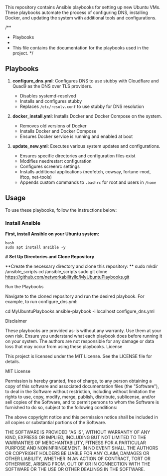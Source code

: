 This repository contains Ansible playbooks for setting up new Ubuntu VMs. These playbooks automate the process of configuring DNS, installing Docker, and updating the system with additional tools and configurations.

/**
 * Playbooks
 *
 * This file contains the documentation for the playbooks used in the project.
 */
## Playbooks

1. **configure_dns.yml**: Configures DNS to use stubby with Cloudflare and Quad9 as the DNS over TLS providers.
    - Disables systemd-resolved
    - Installs and configures stubby
    - Replaces `/etc/resolv.conf` to use stubby for DNS resolution

2. **docker_install.yml**: Installs Docker and Docker Compose on the system.
    - Removes old versions of Docker
    - Installs Docker and Docker Compose
    - Ensures Docker service is running and enabled at boot

3. **update_new.yml**: Executes various system updates and configurations.
    - Ensures specific directories and configuration files exist
    - Modifies needrestart configuration
    - Configures screenrc settings
    - Installs additional applications (neofetch, cowsay, fortune-mod, iftop, net-tools)
    - Appends custom commands to `.bashrc` for root and users in `/home`

## Usage

To use these playbooks, follow the instructions below:

### Install Ansible

**First, install Ansible on your Ubuntu system:**
```
bash
sudo apt install ansible -y 
```


**# Set Up Directories and Clone Repository**

**Create the necessary directory and clone this repository:
**
sudo mkdir /ansible_scripts
cd /ansible_scripts
sudo git clone https://github.com/networkabilityllc/MyUbuntuPlaybooks.git

Run the Playbooks

Navigate to the cloned repository and run the desired playbook. For example, to run configure_dns.yml:

cd MyUbuntuPlaybooks
ansible-playbook -i localhost configure_dns.yml

Disclaimer

These playbooks are provided as-is without any warranty. Use them at your own risk. Ensure you understand what each playbook does before running it on your system. The authors are not responsible for any damage or data loss that may occur from using these playbooks.
License

This project is licensed under the MIT License. See the LICENSE file for details.

MIT License

Permission is hereby granted, free of charge, to any person obtaining a copy
of this software and associated documentation files (the "Software"), to deal
in the Software without restriction, including without limitation the rights
to use, copy, modify, merge, publish, distribute, sublicense, and/or sell
copies of the Software, and to permit persons to whom the Software is
furnished to do so, subject to the following conditions:

The above copyright notice and this permission notice shall be included in all
copies or substantial portions of the Software.

THE SOFTWARE IS PROVIDED "AS IS", WITHOUT WARRANTY OF ANY KIND, EXPRESS OR
IMPLIED, INCLUDING BUT NOT LIMITED TO THE WARRANTIES OF MERCHANTABILITY,
FITNESS FOR A PARTICULAR PURPOSE AND NONINFRINGEMENT. IN NO EVENT SHALL THE
AUTHORS OR COPYRIGHT HOLDERS BE LIABLE FOR ANY CLAIM, DAMAGES OR OTHER
LIABILITY, WHETHER IN AN ACTION OF CONTRACT, TORT OR OTHERWISE, ARISING FROM,
OUT OF OR IN CONNECTION WITH THE SOFTWARE OR THE USE OR OTHER DEALINGS IN THE
SOFTWARE.
